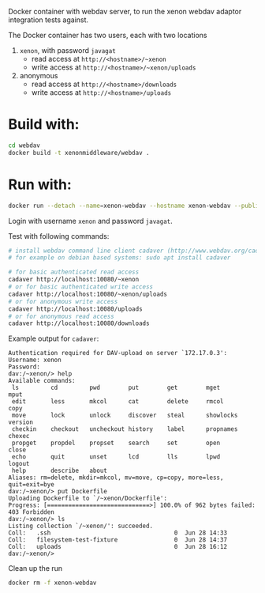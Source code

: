 Docker container with webdav server, to run the xenon webdav adaptor integration tests against.

The Docker container has two users, each with two locations

1. ``xenon``, with password ``javagat``
    - read access at ``http://<hostname>/~xenon``
    - write access at ``http://<hostname>/~xenon/uploads``
1. anonymous
    - read access at ``http://<hostname>/downloads``
    - write access at ``http://<hostname>/uploads``

# Build with:

```bash
cd webdav
docker build -t xenonmiddleware/webdav .
```

# Run with:

```bash
docker run --detach --name=xenon-webdav --hostname xenon-webdav --publish 10080:80 xenonmiddleware/webdav

```

Login with username `xenon` and password `javagat`.

Test with following commands:

```bash
# install webdav command line client cadaver (http://www.webdav.org/cadaver/),
# for example on debian based systems: sudo apt install cadaver

# for basic authenticated read access
cadaver http://localhost:10080/~xenon
# or for basic authenticated write access
cadaver http://localhost:10080/~xenon/uploads
# or for anonymous write access
cadaver http://localhost:10080/uploads
# or for anonymous read access
cadaver http://localhost:10080/downloads
```

Example output for ``cadaver``:
```
Authentication required for DAV-upload on server `172.17.0.3':
Username: xenon
Password:
dav:/~xenon/> help
Available commands:
 ls         cd         pwd        put        get        mget       mput
 edit       less       mkcol      cat        delete     rmcol      copy
 move       lock       unlock     discover   steal      showlocks  version
 checkin    checkout   uncheckout history    label      propnames  chexec
 propget    propdel    propset    search     set        open       close
 echo       quit       unset      lcd        lls        lpwd       logout
 help       describe   about
Aliases: rm=delete, mkdir=mkcol, mv=move, cp=copy, more=less, quit=exit=bye
dav:/~xenon/> put Dockerfile
Uploading Dockerfile to `/~xenon/Dockerfile':
Progress: [=============================>] 100.0% of 962 bytes failed:
403 Forbidden
dav:/~xenon/> ls
Listing collection `/~xenon/': succeeded.
Coll:   .ssh                                   0  Jun 28 14:33
Coll:   filesystem-test-fixture                0  Jun 28 14:37
Coll:   uploads                                0  Jun 28 16:12
dav:/~xenon/>

```

Clean up the run

```bash
docker rm -f xenon-webdav
```
